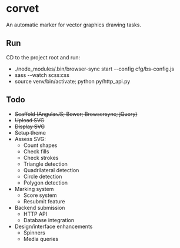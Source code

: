 corvet
======
An automatic marker for vector graphics drawing tasks.

Run
---
CD to the project root and run:
* ./node_modules/.bin/browser-sync start --config cfg/bs-config.js
* sass --watch scss:css
* source venv/bin/activate; python py/http_api.py

Todo
-----
* ~~Scaffold (AngularJS; Bower; Browsersync; jQuery)~~
* ~~Upload SVG~~
* ~~Display SVG~~
* ~~Setup theme~~
* Assess SVG:
  * Count shapes
  * Check fills
  * Check strokes
  * Triangle detection
  * Quadrilateral detection
  * Circle detection
  * Polygon detection
* Marking system
  * Score system
  * Resubmit feature
* Backend submission
  * HTTP API
  * Database integration
* Design/interface enhancements
  * Spinners
  * Media queries
